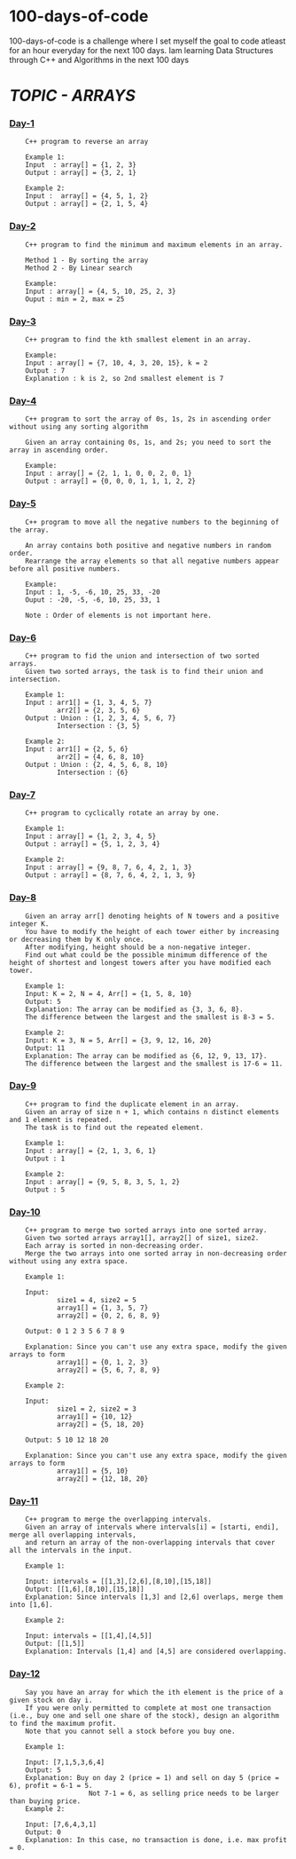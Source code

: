 # 100-days-of-code
100-days-of-code is a challenge where I set myself the goal to code atleast for an hour everyday for the next 100 days.
Iam learning Data Structures through C++ and Algorithms in the next 100 days


# ***TOPIC - ARRAYS***
### [Day-1](https://github.com/vaishnavi-konda/100-days-of-code/tree/main/Day-1)
        C++ program to reverse an array
        
        Example 1:
        Input  : array[] = {1, 2, 3}
        Output : array[] = {3, 2, 1}

        Example 2:
        Input :  array[] = {4, 5, 1, 2}
        Output : array[] = {2, 1, 5, 4}

### [Day-2](https://github.com/vaishnavi-konda/100-days-of-code/tree/main/Day-2) 
        C++ program to find the minimum and maximum elements in an array.
        
        Method 1 - By sorting the array 
        Method 2 - By Linear search

        Example:
        Input : array[] = {4, 5, 10, 25, 2, 3}
        Ouput : min = 2, max = 25
        
### [Day-3](https://github.com/vaishnavi-konda/100-days-of-code/tree/main/Day-3)
        C++ program to find the kth smallest element in an array.

        Example:
        Input : array[] = {7, 10, 4, 3, 20, 15}, k = 2
        Output : 7
        Explanation : k is 2, so 2nd smallest element is 7
        
### [Day-4](https://github.com/vaishnavi-konda/100-days-of-code/tree/main/Day-4)
        C++ program to sort the array of 0s, 1s, 2s in ascending order without using any sorting algorithm

        Given an array containing 0s, 1s, and 2s; you need to sort the array in ascending order.

        Example:
        Input : array[] = {2, 1, 1, 0, 0, 2, 0, 1}
        Output : array[] = {0, 0, 0, 1, 1, 1, 2, 2}

### [Day-5](https://github.com/vaishnavi-konda/100-days-of-code/tree/main/Day-5)
        C++ program to move all the negative numbers to the beginning of the array.

        An array contains both positive and negative numbers in random order.
        Rearrange the array elements so that all negative numbers appear before all positive numbers.

        Example:
        Input : 1, -5, -6, 10, 25, 33, -20
        Ouput : -20, -5, -6, 10, 25, 33, 1

        Note : Order of elements is not important here. 

### [Day-6](https://github.com/vaishnavi-konda/100-days-of-code/tree/main/Day-6)
        C++ program to fid the union and intersection of two sorted arrays.
        Given two sorted arrays, the task is to find their union and intersection.

        Example 1:
        Input : arr1[] = {1, 3, 4, 5, 7}
                arr2[] = {2, 3, 5, 6} 
        Output : Union : {1, 2, 3, 4, 5, 6, 7} 
                Intersection : {3, 5}
                
        Example 2:
        Input : arr1[] = {2, 5, 6}
                arr2[] = {4, 6, 8, 10} 
        Output : Union : {2, 4, 5, 6, 8, 10} 
                Intersection : {6}

### [Day-7](https://github.com/vaishnavi-konda/100-days-of-code/tree/main/Day-7)
        C++ program to cyclically rotate an array by one.

        Example 1:
        Input : array[] = {1, 2, 3, 4, 5}
        Output : array[] = {5, 1, 2, 3, 4}

        Example 2:
        Input : array[] = {9, 8, 7, 6, 4, 2, 1, 3}
        Output : array[] = {8, 7, 6, 4, 2, 1, 3, 9}

### [Day-8](https://github.com/vaishnavi-konda/100-days-of-code/tree/main/Day-8)
        Given an array arr[] denoting heights of N towers and a positive integer K.
        You have to modify the height of each tower either by increasing or decreasing them by K only once.
        After modifying, height should be a non-negative integer. 
        Find out what could be the possible minimum difference of the height of shortest and longest towers after you have modified each tower.

        Example 1:
        Input: K = 2, N = 4, Arr[] = {1, 5, 8, 10}
        Output: 5
        Explanation: The array can be modified as {3, 3, 6, 8}.
        The difference between the largest and the smallest is 8-3 = 5.

        Example 2:
        Input: K = 3, N = 5, Arr[] = {3, 9, 12, 16, 20}
        Output: 11
        Explanation: The array can be modified as {6, 12, 9, 13, 17}.
        The difference between the largest and the smallest is 17-6 = 11.

### [Day-9](https://github.com/vaishnavi-konda/100-days-of-code/tree/main/Day-9)
        C++ program to find the duplicate element in an array.
        Given an array of size n + 1, which contains n distinct elements and 1 element is repeated.
        The task is to find out the repeated element.

        Example 1:
        Input : array[] = {2, 1, 3, 6, 1}
        Output : 1

        Example 2:
        Input : array[] = {9, 5, 8, 3, 5, 1, 2}
        Output : 5

### [Day-10](https://github.com/vaishnavi-konda/100-days-of-code/tree/main/Day-10)
        C++ program to merge two sorted arrays into one sorted array.
        Given two sorted arrays array1[], array2[] of size1, size2.
        Each array is sorted in non-decreasing order.
        Merge the two arrays into one sorted array in non-decreasing order without using any extra space.

        Example 1:

        Input:
                size1 = 4, size2 = 5
                array1[] = {1, 3, 5, 7}
                array2[] = {0, 2, 6, 8, 9}

        Output: 0 1 2 3 5 6 7 8 9

        Explanation: Since you can't use any extra space, modify the given arrays to form 
                array1[] = {0, 1, 2, 3}
                array2[] = {5, 6, 7, 8, 9}

        Example 2:

        Input:
                size1 = 2, size2 = 3
                array1[] = {10, 12}
                array2[] = {5, 18, 20}

        Output: 5 10 12 18 20

        Explanation: Since you can't use any extra space, modify the given arrays to form 
                array1[] = {5, 10}
                array2[] = {12, 18, 20}

### [Day-11](https://github.com/vaishnavi-konda/100-days-of-code/tree/main/Day-11)
        C++ program to merge the overlapping intervals.
        Given an array of intervals where intervals[i] = [starti, endi], merge all overlapping intervals,
        and return an array of the non-overlapping intervals that cover all the intervals in the input.

        Example 1:

        Input: intervals = [[1,3],[2,6],[8,10],[15,18]]
        Output: [[1,6],[8,10],[15,18]]
        Explanation: Since intervals [1,3] and [2,6] overlaps, merge them into [1,6].

        Example 2:

        Input: intervals = [[1,4],[4,5]]
        Output: [[1,5]]
        Explanation: Intervals [1,4] and [4,5] are considered overlapping.

### [Day-12](https://github.com/vaishnavi-konda/100-days-of-code/tree/main/Day-12)
        Say you have an array for which the ith element is the price of a given stock on day i.
        If you were only permitted to complete at most one transaction (i.e., buy one and sell one share of the stock), design an algorithm to find the maximum profit.
        Note that you cannot sell a stock before you buy one.

        Example 1:

        Input: [7,1,5,3,6,4]
        Output: 5
        Explanation: Buy on day 2 (price = 1) and sell on day 5 (price = 6), profit = 6-1 = 5.
                        Not 7-1 = 6, as selling price needs to be larger than buying price.
        Example 2:

        Input: [7,6,4,3,1]
        Output: 0
        Explanation: In this case, no transaction is done, i.e. max profit = 0.
